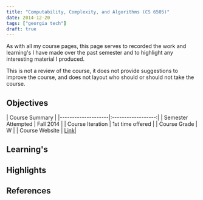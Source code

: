 ```yaml
---
title: "Computability, Complexity, and Algorithms (CS 6505)"
date: 2014-12-20
tags: ["georgia tech"]
draft: true
---
```


As with all my course pages, this page serves to recorded the work and learning's I have made over the past semester and to highlight any interesting material I produced.

This is not a review of the course, it does not provide suggestions to improve the course, and does not layout who should or should not take the course.

## Objectives

| Course Summary |
|--------------------|:------------------:|
| Semester Attempted | Fall 2014 |
| Course Iteration   | 1st time offered |
| Course Grade       | W |
| Course Website     | [Link](http://www.omscs.gatech.edu/cs-6505-computability-algorithms/)|

## Learning's

## Highlights

## References
